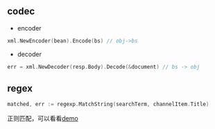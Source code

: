 codec
---
- encoder
```go
xml.NewEncoder(bean).Encode(bs) // obj->bs
```

- decoder
```go
err = xml.NewDecoder(resp.Body).Decode(&document) // bs -> obj
```

regex
---
```go
matched, err := regexp.MatchString(searchTerm, channelItem.Title)
```
正则匹配，可以看看[demo](./../note/learn_regex.go)